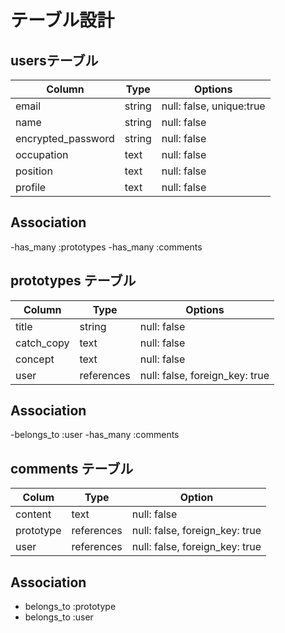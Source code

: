 # テーブル設計

## usersテーブル

| Column             | Type    | Options                  |
| -------------------| --------| ------------------------ |
| email              | string  | null: false, unique:true |
| name               | string  | null: false              |
| encrypted_password | string  | null: false              |
| occupation         | text    | null: false              |
| position           | text    | null: false              |
| profile            | text    | null: false              |

## Association
-has_many :prototypes
-has_many :comments


## prototypes テーブル

| Column     | Type       | Options                       |
| -----------| ---------- | ----------------------------- |
| title      | string     | null: false                   |
| catch_copy | text       | null: false                   |
| concept    | text       | null: false                   |
| user       | references | null: false, foreign_key: true |

## Association
-belongs_to :user
-has_many :comments

## comments テーブル

| Colum     | Type       | Option                         |
| ----------| -----------| ------------------------------ |
| content   | text       | null: false                    |
| prototype | references | null: false, foreign_key: true |
| user      | references | null: false, foreign_key: true |


## Association
- belongs_to :prototype
- belongs_to :user
